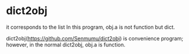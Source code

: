 # dict2obj
it corresponds to the list
In this program, obj.a is not function but dict.

dict2obj(https://github.com/Senmumu/dict2obj) is convenience program;
however, in the normal dict2obj, obj.a is function.

